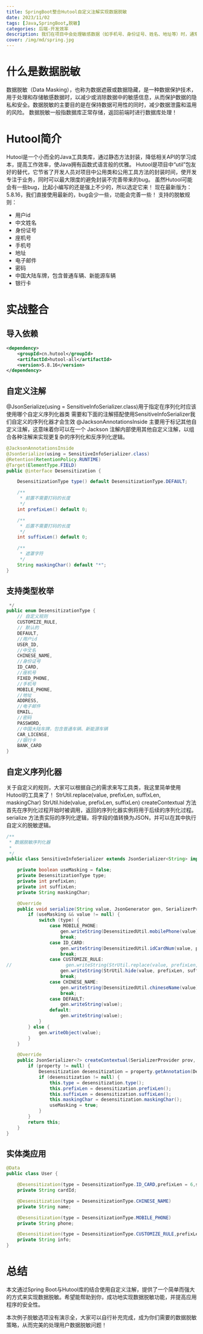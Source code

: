 ```yaml
---
title: SpringBoot整合Hutool自定义注解实现数据脱敏
date: 2023/11/02
tags: [Java,SpringBoot,脱敏]
categories: 后端-开发效率
description: 我们在项目中会处理敏感数据（如手机号、身份证号、姓名、地址等）时，通常需要对这些数据进行脱敏，以确保数据隐私和安全。
cover: /img/md/spring.jpg
---
```


# 什么是数据脱敏
数据脱敏（Data Masking），也称为数据遮蔽或数据隐藏，是一种数据保护技术，用于处理和存储敏感数据时，以减少或消除数据中的敏感信息，从而保护数据的隐私和安全。数据脱敏的主要目的是在保持数据可用性的同时，减少数据泄露和滥用的风险。
数据脱敏一般指数据库正常存储，返回前端时进行数据库处理！

# Hutool简介
Hutool是一个小而全的Java工具类库，通过静态方法封装，降低相关API的学习成本，提高工作效率，使Java拥有函数式语言般的优雅。
Hutool是项目中“util”包友好的替代，它节省了开发人员对项目中公用类和公用工具方法的封装时间，使开发专注于业务，同时可以最大限度的避免封装不完善带来的bug。
虽然Hutool可能会有一些bug，比起小编写的还是强上不少的，所以选定它来！
现在最新版为：5.8.16，我们直接使用最新的，bug会少一些，功能会完善一些！
支持的脱敏规则：

- 用户id
- 中文姓名
- 身份证号
- 座机号
- 手机号
- 地址
- 电子邮件
- 密码
- 中国大陆车牌，包含普通车辆、新能源车辆
- 银行卡

# 实战整合

## 导入依赖
```xml
<dependency>
    <groupId>cn.hutool</groupId>
    <artifactId>hutool-all</artifactId>
    <version>5.8.16</version>
</dependency>

```

## 自定义注解
@JsonSerialize(using = SensitiveInfoSerializer.class)用于指定在序列化时应该使用哪个自定义序列化器类
需要和下面的注解搭配使用SensitiveInfoSerializer我们自定义的序列化器才会生效
@JacksonAnnotationsInside 主要用于标记其他自定义注解，这意味着你可以在一个 Jackson 注解内部使用其他自定义注解，以组合各种注解来实现更复杂的序列化和反序列化逻辑。

```java
@JacksonAnnotationsInside
@JsonSerialize(using = SensitiveInfoSerializer.class)
@Retention(RetentionPolicy.RUNTIME)
@Target(ElementType.FIELD)
public @interface Desensitization {

    DesensitizationType type() default DesensitizationType.DEFAULT;

    /**
     * 前置不需要打码的长度
     */
    int prefixLen() default 0;

    /**
     * 后置不需要打码的长度
     */
    int suffixLen() default 0;

    /**
     * 遮罩字符
     */
    String maskingChar() default "*";
}
```

## 支持类型枚举
```java
 */
public enum DesensitizationType {
    // 自定义规则
    CUSTOMIZE_RULE,
    // 默认的
    DEFAULT,
    //用户id
    USER_ID,
    //中文名
    CHINESE_NAME,
    //身份证号
    ID_CARD,
    //座机号
    FIXED_PHONE,
    //手机号
    MOBILE_PHONE,
    //地址
    ADDRESS,
    //电子邮件
    EMAIL,
    //密码
    PASSWORD,
    //中国大陆车牌，包含普通车辆、新能源车辆
    CAR_LICENSE,
    //银行卡
    BANK_CARD
}
```
## 自定义序列化器
关于自定义的规则，大家可以根据自己的需求来写工具类，我这里简单使用Hutool的工具来了！
StrUtil.replace(value, prefixLen, suffixLen, maskingChar)
StrUtil.hide(value, prefixLen, suffixLen)
createContextual 方法首先在序列化过程开始时被调用，返回的序列化器实例将用于后续的序列化过程。
serialize 方法责实际的序列化逻辑，将字段的值转换为JSON，并可以在其中执行自定义的脱敏逻辑。

```java
/**
 * 数据脱敏序列化器
 *
 */
public class SensitiveInfoSerializer extends JsonSerializer<String> implements ContextualSerializer {

    private boolean useMasking = false;
    private DesensitizationType type;
    private int prefixLen;
    private int suffixLen;
    private String maskingChar;

    @Override
    public void serialize(String value, JsonGenerator gen, SerializerProvider serializers) throws IOException {
        if (useMasking && value != null) {
            switch (type) {
                case MOBILE_PHONE:
                    gen.writeString(DesensitizedUtil.mobilePhone(value));
                    break;
                case ID_CARD:
                    gen.writeString(DesensitizedUtil.idCardNum(value, prefixLen, suffixLen));
                    break;
                case CUSTOMIZE_RULE:
//                    gen.writeString(StrUtil.replace(value, prefixLen, suffixLen, maskingChar));
                    gen.writeString(StrUtil.hide(value, prefixLen, suffixLen));
                    break;
                case CHINESE_NAME:
                    gen.writeString(DesensitizedUtil.chineseName(value));
                    break;
                case DEFAULT:
                    gen.writeString(value);
                default:
                    gen.writeString(value);
            }
        } else {
            gen.writeObject(value);
        }
    }

    @Override
    public JsonSerializer<?> createContextual(SerializerProvider prov, BeanProperty property) {
        if (property != null) {
            Desensitization desensitization = property.getAnnotation(Desensitization.class);
            if (desensitization != null) {
                this.type = desensitization.type();
                this.prefixLen = desensitization.prefixLen();
                this.suffixLen = desensitization.suffixLen();
                this.maskingChar = desensitization.maskingChar();
                useMasking = true;
            }
        }
        return this;
    }
}
```

## 实体类应用
```java
@Data
public class User {

    @Desensitization(type = DesensitizationType.ID_CARD,prefixLen = 6,suffixLen = 16)
    private String cardId;

    @Desensitization(type = DesensitizationType.CHINESE_NAME)
    private String name;

    @Desensitization(type = DesensitizationType.MOBILE_PHONE)
    private String phone;

    @Desensitization(type = DesensitizationType.CUSTOMIZE_RULE,prefixLen = 3,suffixLen = 6)
    private String info;
}
```

# 总结
本文通过Spring Boot与Hutool库的结合使用自定义注解，提供了一个简单而强大的方式来实现数据脱敏。希望能帮助到你，成功地实现数据脱敏功能，并提高应用程序的安全性。

本次例子脱敏选项没有演示全，大家可以自行补充完成，成为你们需要的数据脱敏策略，从而完美的处理用户数据脱敏问题！
